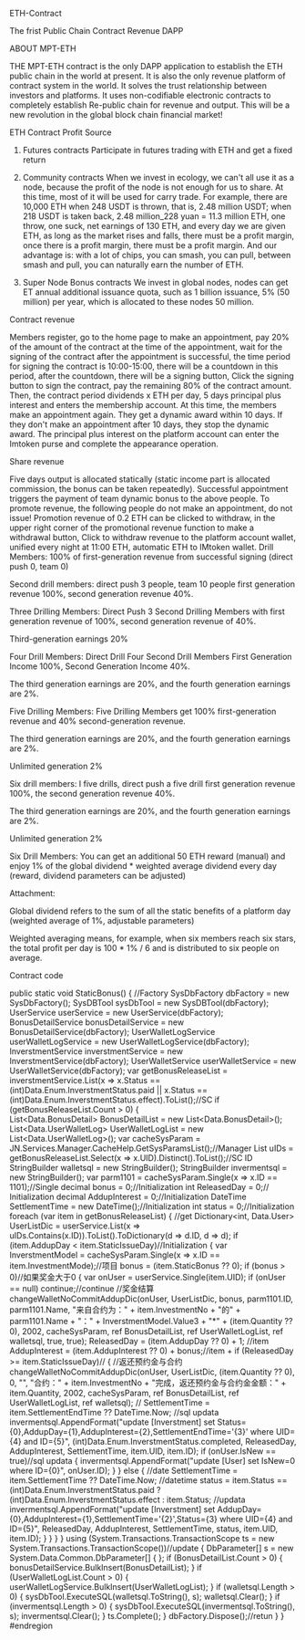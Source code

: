  ETH-Contract

The frist Public Chain Contract Revenue DAPP  


ABOUT MPT-ETH

THE MPT-ETH contract is the only DAPP application to establish the ETH public chain in the world at present. It is also the only revenue platform of contract system in the world. It solves the trust relationship between investors and platforms. It uses non-codifiable electronic contracts to completely establish Re-public chain for revenue and output. This will be a new revolution in the global block chain financial market!

ETH Contract Profit Source

1. Futures contracts
Participate in futures trading with ETH and get a fixed return

2. Community contracts
When we invest in ecology, we can't all use it as a node, because the profit of the node is not enough for us to share. At this time, most of it will be used for carry trade.
For example, there are 10,000 ETH when 248 USDT is thrown, that is, 2.48 million USDT; when 218 USDT is taken back, 2.48 million_228 yuan = 11.3 million ETH, one throw, one suck, net earnings of 130 ETH, and every day we are given ETH, as long as the market rises and falls, there must be a profit margin, once there is a profit margin, there must be a profit margin.
And our advantage is: with a lot of chips, you can smash, you can pull, between smash and pull, you can naturally earn the number of ETH.

3. Super Node Bonus contracts
We invest in global nodes, nodes can get ET annual additional issuance quota, such as 1 billion issuance, 5% (50 million) per year, which is allocated to these nodes 50 million.


Contract revenue

Members register, go to the home page to make an appointment, pay 20% of the amount of the contract at the time of the appointment, wait for the signing of the contract after the appointment is successful, the time period for signing the contract is 10:00-15:00, there will be a countdown in this period, after the countdown, there will be a signing button, Click the signing button to sign the contract, pay the remaining 80% of the contract amount. Then, the contract period dividends x ETH per day, 5 days principal plus interest and enters the membership account. At this time, the members make an appointment again. They get a dynamic award within 10 days. If they don't make an appointment after 10 days, they stop the dynamic award. The principal plus interest on the platform account can enter the Imtoken purse and complete the appearance operation.


Share revenue


Five days output is allocated statically (static income part is allocated commission, the bonus can be taken repeatedly). Successful appointment triggers the payment of team dynamic bonus to the above people. To promote revenue, the following people do not make an appointment, do not issue! Promotion revenue of 0.2 ETH can be clicked to withdraw, in the upper right corner of the promotional revenue function to make a withdrawal button, Click to withdraw revenue to the platform account wallet, unified every night at 11:00 ETH, automatic ETH to IMtoken wallet.
Drill Members: 100% of first-generation revenue from successful signing (direct push 0, team 0)




Second drill members: direct push 3 people, team 10 people first generation revenue 100%, second generation revenue 40%.




Three Drilling Members: Direct Push 3 Second Drilling Members with first generation revenue of 100%, second generation revenue of 40%.

Third-generation earnings 20%




Four Drill Members: Direct Drill Four Second Drill Members First Generation Income 100%, Second Generation Income 40%.

The third generation earnings are 20%, and the fourth generation earnings are 2%.




Five Drilling Members: Five Drilling Members get 100% first-generation revenue and 40% second-generation revenue.

The third generation earnings are 20%, and the fourth generation earnings are 2%.

Unlimited generation 2%




Six drill members: I five drills, direct push a five drill first generation revenue 100%, the second generation revenue 40%.

The third generation earnings are 20%, and the fourth generation earnings are 2%.

Unlimited generation 2%

Six Drill Members: You can get an additional 50 ETH reward (manual) and enjoy 1% of the global dividend * weighted average dividend every day (reward, dividend parameters can be adjusted)



Attachment:

Global dividend refers to the sum of all the static benefits of a platform day (weighted average of 1%, adjustable parameters)

Weighted averaging means, for example, when six members reach six stars, the total profit per day is 100 * 1% / 6 and is distributed to six people on average.



Contract code


 public static void StaticBonus()
        {   //Factory
            SysDbFactory dbFactory = new SysDbFactory();
            SysDBTool sysDbTool = new SysDBTool(dbFactory);
            UserService userService = new UserService(dbFactory);
            BonusDetailService bonusDetailService = new BonusDetailService(dbFactory);
            UserWalletLogService userWalletLogService = new UserWalletLogService(dbFactory);
            InverstmentService inverstmentService = new InverstmentService(dbFactory);
            UserWalletService userWalletService = new UserWalletService(dbFactory);
            var getBonusReleaseList = inverstmentService.List(x => x.Status == (int)Data.Enum.InverstmentStatus.paid || x.Status == (int)Data.Enum.InverstmentStatus.effect).ToList();//SC
            if (getBonusReleaseList.Count > 0)
            {       
                List<Data.BonusDetail> BonusDetailList = new List<Data.BonusDetail>();
                List<Data.UserWalletLog> UserWalletLogList = new List<Data.UserWalletLog>();
                var cacheSysParam = JN.Services.Manager.CacheHelp.GetSysParamsList();//Manager
                List<int> uIDs = getBonusReleaseList.Select(x => x.UID).Distinct().ToList();//SC ID
                StringBuilder walletsql = new StringBuilder();
                StringBuilder invermentsql = new StringBuilder();
                var parm1101 = cacheSysParam.Single(x => x.ID == 1101);//Single
                decimal bonus = 0;//Initialization
                int ReleasedDay = 0;// Initialization
                decimal AddupInterest = 0;//Initialization
                DateTime SettlementTime = new DateTime();//Initialization
                int status = 0;//Initialization
                foreach (var item in getBonusReleaseList)
                {   //get
                    Dictionary<int, Data.User> UserListDic = userService.List(x => uIDs.Contains(x.ID)).ToList().ToDictionary(d => d.ID, d => d);
                    if (item.AddupDay < item.StaticIssueDay)//Initialization
                    {
                        var InverstmentModel = cacheSysParam.Single(x => x.ID == item.InvestmentMode);//项目
                        bonus = (item.StaticBonus ?? 0);
                        if (bonus > 0)//如果奖金大于0
                        {
                            var onUser = userService.Single(item.UID);
                            if (onUser == null) continue;//continue
                            //奖金结算
                            changeWalletNoCommitAddupDic(onUser, UserListDic, bonus, parm1101.ID, parm1101.Name, "来自合约为：" + item.InvestmentNo + "的" + parm1101.Name + "：" + InverstmentModel.Value3 + "*" + (item.Quantity ?? 0), 2002, cacheSysParam, ref BonusDetailList, ref UserWalletLogList, ref walletsql, true, true);
                            ReleasedDay = (item.AddupDay ?? 0) + 1;    //item
                            AddupInterest = (item.AddupInterest ?? 0) + bonus;//item +
                            if (ReleasedDay >= item.StaticIssueDay)//
                            {
                                //返还预约金与合约
                                changeWalletNoCommitAddupDic(onUser, UserListDic, (item.Quantity ?? 0), 0, "", "合约：" + item.InvestmentNo + "完成，返还预约金与合约金金额：" + item.Quantity, 2002, cacheSysParam, ref BonusDetailList, ref UserWalletLogList, ref walletsql);
                                //
                                SettlementTime = item.SettlementEndTime ?? DateTime.Now;
                                //sql updata
                                invermentsql.AppendFormat("update [Inverstment] set Status={0},AddupDay={1},AddupInterest={2},SettlementEndTime='{3}' where UID={4} and ID={5}", (int)Data.Enum.InverstmentStatus.completed, ReleasedDay, AddupInterest, SettlementTime, item.UID, item.ID);
                                if (onUser.IsNew == true)//sql updata
                                {
                                    invermentsql.AppendFormat("update [User] set IsNew=0 where ID={0}", onUser.ID);
                                }
                            }
                            else
                            {
                                //date
                                SettlementTime = item.SettlementTime ?? DateTime.Now;
                                //datetime
                                status = item.Status == (int)Data.Enum.InverstmentStatus.paid ? (int)Data.Enum.InverstmentStatus.effect : item.Status;
                                //updata
                                invermentsql.AppendFormat("update [Inverstment] set AddupDay={0},AddupInterest={1},SettlementTime='{2}',Status={3} where UID={4} and ID={5}", ReleasedDay, AddupInterest, SettlementTime, status, item.UID, item.ID);
                            }
                        }
                    }
                }
                using (System.Transactions.TransactionScope ts = new System.Transactions.TransactionScope())//update
                {
                    DbParameter[] s = new System.Data.Common.DbParameter[] { };
                    if (BonusDetailList.Count > 0)
                    {
                        bonusDetailService.BulkInsert(BonusDetailList);
                    }
                    if (UserWalletLogList.Count > 0)
                    {
                        userWalletLogService.BulkInsert(UserWalletLogList);
                    }
                    if (walletsql.Length > 0)
                    {
                        sysDbTool.ExecuteSQL(walletsql.ToString(), s);
                        walletsql.Clear();
                    }
                    if (invermentsql.Length > 0)
                    {
                        sysDbTool.ExecuteSQL(invermentsql.ToString(), s);
                        invermentsql.Clear();
                    }
                    ts.Complete();
                }
                dbFactory.Dispose();//retun
            }
        }
        #endregion
